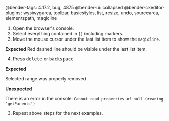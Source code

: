 @bender-tags: 4.17.2, bug, 4875
@bender-ui: collapsed
@bender-ckeditor-plugins: wysiwygarea, toolbar, basicstyles, list, resize, undo, sourcearea, elementspath, magicline

1. Open the browser's console.
2. Select everything contained in `[]` including markers.
3. Move the mouse cursor under the last list item to show the `magicline`.

**Expected** Red dashed line should be visible under the last list item.

4. Press <kbd>delete</kbd> or <kbd>backspace</kbd>

**Expected**

Selected range was properly removed.

**Unexpected**

There is an error in the console: `Cannot read properties of null (reading 'getParents')`

3. Repeat above steps for the next examples.
